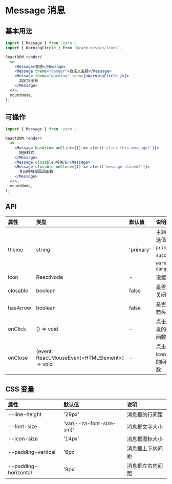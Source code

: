 # Message 消息

## 基本用法

```jsx
import { Message } from 'zarm';
import { WarningCircle } from '@zarm-design/icons';

ReactDOM.render(
  <>
    <Message>普通</Message>
    <Message theme="danger">自定义主题</Message>
    <Message theme="warning" icon={<WarningCircle />}>
      自定义图标
    </Message>
  </>,
  mountNode,
);
```

## 可操作

```jsx
import { Message } from 'zarm';

ReactDOM.render(
  <>
    <Message hasArrow onClick={() => alert('click this message!')}>
      链接样式
    </Message>
    <Message closable>可关闭</Message>
    <Message closable onClose={() => alert('message closed!')}>
      关闭并触发回调函数
    </Message>
  </>,
  mountNode,
);
```

## API

| 属性     | 类型                                             | 默认值    | 说明                                                   |
| :------- | :----------------------------------------------- | :-------- | :----------------------------------------------------- |
| theme    | string                                           | 'primary' | 主题，可选值 `primary`、`success`、`warning`、`danger` |
| icon     | ReactNode                                        | -         | 设置图标                                               |
| closable | boolean                                          | false     | 是否显示关闭按钮                                       |
| hasArrow | boolean                                          | false     | 是否显示箭头                                           |
| onClick  | () => void                                       | -         | 点击后触发的回调函数                                   |
| onClose  | (event: React.MouseEvent\<HTMLElement\>) => void | -         | 点击关闭 icon 触发的回调函数                           |

## CSS 变量

| 属性                 | 默认值                   | 说明             |
| :------------------- | :----------------------- | :--------------- |
| --line-height        | '29px'                   | 消息框的行间距   |
| --font-size          | 'var(--za-font-size-sm)' | 消息框文字大小   |
| --icon-size          | '14px'                   | 消息框图标大小   |
| --padding-vertical   | '6px'                    | 消息框上下内间距 |
| --padding-horizontal | '8px'                    | 消息框左右内间距 |
